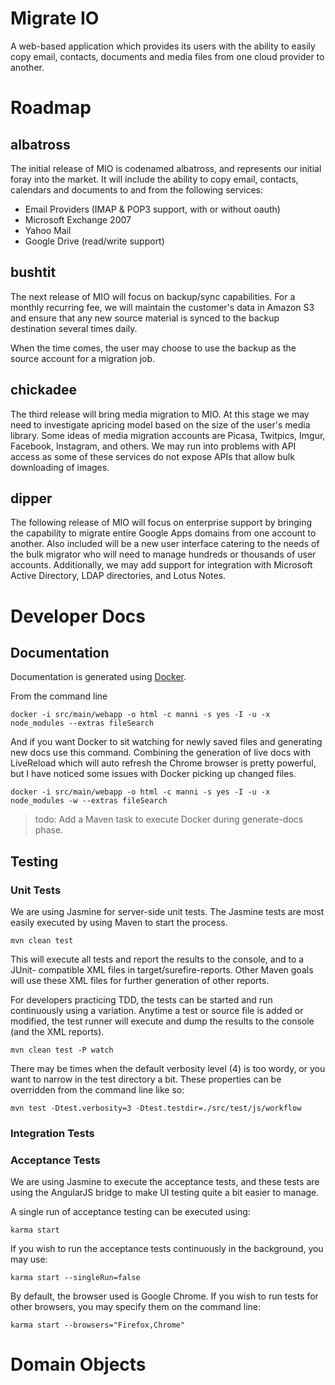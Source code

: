 # Migrate IO

A web-based application which provides its users with the ability to easily copy email,
contacts, documents and media files from one cloud provider to another.

# Roadmap

## albatross

The initial release of MIO is codenamed albatross, and represents our initial foray into
the market. It will include the ability to copy email, contacts, calendars and documents
to and from the following services:

* Email Providers (IMAP & POP3 support, with or without oauth)
* Microsoft Exchange 2007
* Yahoo Mail
* Google Drive (read/write support)

## bushtit

The next release of MIO will focus on backup/sync capabilities. For a monthly recurring
fee, we will maintain the customer's data in Amazon S3 and ensure that any new source
material is synced to the backup destination several times daily.

When the time comes, the user may choose to use the backup as the source account for a
migration job.

## chickadee

The third release will bring media migration to MIO. At this stage we may need to
investigate apricing model based on the size of the user's media library. Some ideas of
media migration accounts are Picasa, Twitpics, Imgur, Facebook, Instagram, and others. We
may run into problems with API access as some of these services do not expose APIs that
allow bulk downloading of images.

## dipper

The following release of MIO will focus on enterprise support by bringing the capability
to migrate entire Google Apps domains from one account to another. Also included will be
a new user interface catering to the needs of the bulk migrator who will need to manage
hundreds or thousands of user accounts. Additionally, we may add support for integration
with Microsoft Active Directory, LDAP directories, and Lotus Notes.

# Developer Docs

## Documentation

Documentation is generated using [Docker](http://jbt.github.io/docker/README.md.html).

From the command line

    docker -i src/main/webapp -o html -c manni -s yes -I -u -x node_modules --extras fileSearch

And if you want Docker to sit watching for newly saved files and generating new docs
use this command. Combining the generation of live docs with LiveReload which will
auto refresh the Chrome browser is pretty powerful, but I have noticed some issues with
Docker picking up changed files.

    docker -i src/main/webapp -o html -c manni -s yes -I -u -x node_modules -w --extras fileSearch

> todo: Add a Maven task to execute Docker during generate-docs phase.

## Testing

### Unit Tests

We are using Jasmine for server-side unit tests. The Jasmine tests are most easily
executed by using Maven to start the process.

    mvn clean test

This will execute all tests and report the results to the console, and to a JUnit-
compatible XML files in target/surefire-reports. Other Maven goals will use these XML
files for further generation of other reports.

For developers practicing TDD, the tests can be started and run continuously using a
variation. Anytime a test or source file is added or modified, the test runner will
execute and dump the results to the console (and the XML reports).

    mvn clean test -P watch

There may be times when the default verbosity level (4) is too wordy, or you want to
narrow in the test directory a bit. These properties can be overridden from the command
line like so:

    mvn test -Dtest.verbosity=3 -Dtest.testdir=./src/test/js/workflow

### Integration Tests

### Acceptance Tests

We are using Jasmine to execute the acceptance tests, and these tests are using the
AngularJS bridge to make UI testing quite a bit easier to manage.

A single run of acceptance testing can be executed using:

    karma start

If you wish to run the acceptance tests continuously in the background, you may use:

    karma start --singleRun=false

By default, the browser used is Google Chrome. If you wish to run tests for other
browsers, you may specify them on the command line:

    karma start --browsers="Firefox,Chrome"


# Domain Objects

##